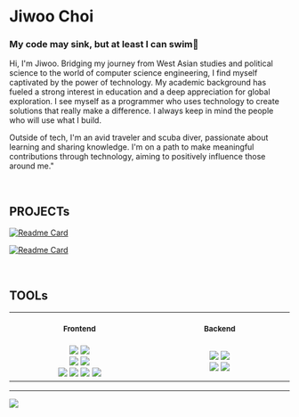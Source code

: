 # Jiwoo Choi
### My code may sink, but at least I can swim🤿

Hi, I'm Jiwoo. Bridging my journey from West Asian studies and political science to the world of computer science engineering, I find myself captivated by the power of technology. My academic background has fueled a strong interest in education and a deep appreciation for global exploration. I see myself as a programmer who uses technology to create solutions that really make a difference. I always keep in mind the people who will use what I build. 

Outside of tech, I'm an avid traveler and scuba diver, passionate about learning and sharing knowledge. I'm on a path to make meaningful contributions through technology, aiming to positively influence those around me."

</br>

## PROJECTs


[![Readme Card](https://github-readme-stats.vercel.app/api/pin/?username=agnes0304&repo=GPTarot&theme=shades-of-purple)](https://github.com/agnes0304/GPTarot)

[![Readme Card](https://github-readme-stats.vercel.app/api/pin/?username=agnes0304&repo=chronos-nextjs&theme=shades-of-purple)](https://github.com/agnes0304/chronos-nextjs)



</br>

## TOOLs


<table align="center">
<tr>
<th align="center">
<img width="380" height="1">
<p> 
<small>
Frontend
</small>
</p>
</th>
<th align="center">
<img width="380" height="1">
<p> 
<small>
Backend
</small>
</p>
</th>
</tr>
<tr>
<td align="center">
<div align=center gap="10px">
  <img src="https://img.shields.io/badge/Javascript-F7DF1E?style=flat&logo=Javascript&logoColor=white" />&nbsp;<img src="https://img.shields.io/badge/Typescript-007acc?style=flat&logo=Typescript&logoColor=white" /></br><img src="https://img.shields.io/badge/React-61DAFB?style=flat&logo=React&logoColor=white" />&nbsp;<img src="https://img.shields.io/badge/Next.js-000000?style=flat&logo=Next.js&logoColor=white" /></br><img src="https://img.shields.io/badge/Tailwind-06B6D4?style=flat&logo=Tailwindcss&logoColor=white" />&nbsp;<img src="https://img.shields.io/badge/React Toolkit-764ABC?style=flat&logo=Redux&logoColor=white" />&nbsp;<img src="https://img.shields.io/badge/Html5-E34F26?style=flat&logo=Html5&logoColor=white" />&nbsp;<img src="https://img.shields.io/badge/Css3-1572B6?style=flat&logo=Css3o&logoColor=white" /></div>
</td>
<td align="center">
<div align=center><img src="https://img.shields.io/badge/Python-3776AB?style=flat&logo=Python&logoColor=white" />&nbsp;<img src="https://img.shields.io/badge/Flask-000000?style=flat-square&logo=flask&logoColor=white"/></br><img src="https://img.shields.io/badge/Mysql-4479A1?style=flat&logo=Mysql&logoColor=white" />&nbsp;<img src="https://img.shields.io/badge/Postgresql-0064a5?style=flat&logo=Postgresql&logoColor=white" /></div>
</td>
</tr>
</table>

---
<img src="https://github-readme-stats.vercel.app/api/top-langs/?username=agnes0304&layout=compact">
